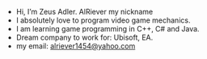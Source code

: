 - Hi, I’m Zeus Adler. AlRiever my nickname
- I absolutely love to program video game mechanics.
- I am learning game programming in C++, C# and Java. 
- Dream company to work for: Ubisoft, EA.
- my email: alriever1454@yahoo.com
